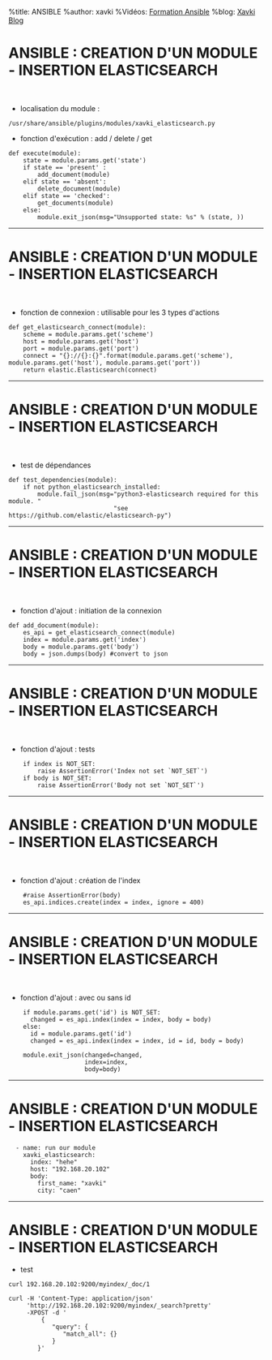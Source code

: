 %title: ANSIBLE
%author: xavki
%Vidéos: [Formation Ansible](https://www.youtube.com/playlist?list=PLn6POgpklwWoCpLKOSw3mXCqbRocnhrh-)
%blog: [Xavki Blog](https://xavki.blog)


# ANSIBLE : CREATION D'UN MODULE - INSERTION ELASTICSEARCH

<br>

* localisation du module :

```
/usr/share/ansible/plugins/modules/xavki_elasticsearch.py
```

* fonction d'exécution : add / delete / get

```
def execute(module):
    state = module.params.get('state')
    if state == 'present' :
        add_document(module)
    elif state == 'absent':
        delete_document(module)
    elif state == 'checked':
        get_documents(module)
    else:
        module.exit_json(msg="Unsupported state: %s" % (state, ))
```

-------------------------------------------------------------------------

# ANSIBLE : CREATION D'UN MODULE - INSERTION ELASTICSEARCH


<br>

* fonction de connexion : utilisable pour les 3 types d'actions

```
def get_elasticsearch_connect(module):
    scheme = module.params.get('scheme')
    host = module.params.get('host')
    port = module.params.get('port')
    connect = "{}://{}:{}".format(module.params.get('scheme'), module.params.get('host'), module.params.get('port'))
    return elastic.Elasticsearch(connect)
``` 

-------------------------------------------------------------------------

# ANSIBLE : CREATION D'UN MODULE - INSERTION ELASTICSEARCH

<br>

* test de dépendances

```
def test_dependencies(module):
    if not python_elasticsearch_installed:
        module.fail_json(msg="python3-elasticsearch required for this module. "
                             "see https://github.com/elastic/elasticsearch-py")
```

-------------------------------------------------------------------------

# ANSIBLE : CREATION D'UN MODULE - INSERTION ELASTICSEARCH

<br>

* fonction d'ajout : initiation de la connexion

```
def add_document(module):
    es_api = get_elasticsearch_connect(module)
    index = module.params.get('index')
    body = module.params.get('body')
    body = json.dumps(body) #convert to json
```

-------------------------------------------------------------------------

# ANSIBLE : CREATION D'UN MODULE - INSERTION ELASTICSEARCH

<br>

* fonction d'ajout : tests 

```
    if index is NOT_SET:
        raise AssertionError('Index not set `NOT_SET`')
    if body is NOT_SET:
        raise AssertionError('Body not set `NOT_SET`')
```

-------------------------------------------------------------------------

# ANSIBLE : CREATION D'UN MODULE - INSERTION ELASTICSEARCH

<br>

* fonction d'ajout : création de l'index

```
    #raise AssertionError(body)
    es_api.indices.create(index = index, ignore = 400)
````

-------------------------------------------------------------------------

# ANSIBLE : CREATION D'UN MODULE - INSERTION ELASTICSEARCH

<br>

* fonction d'ajout : avec ou sans id

```
    if module.params.get('id') is NOT_SET:
      changed = es_api.index(index = index, body = body)
    else:
      id = module.params.get('id')
      changed = es_api.index(index = index, id = id, body = body)

    module.exit_json(changed=changed,
                     index=index,
                     body=body)
```


-------------------------------------------------------------------------

# ANSIBLE : CREATION D'UN MODULE - INSERTION ELASTICSEARCH


```
  - name: run our module
    xavki_elasticsearch:
      index: "hehe"     
      host: "192.168.20.102"
      body: 
        first_name: "xavki"
        city: "caen"   
```

-------------------------------------------------------------------------

# ANSIBLE : CREATION D'UN MODULE - INSERTION ELASTICSEARCH

* test

```
curl 192.168.20.102:9200/myindex/_doc/1

curl -H 'Content-Type: application/json' 
     'http://192.168.20.102:9200/myindex/_search?pretty'
     -XPOST -d '
         {
            "query": {
               "match_all": {}
            }
        }'
```

